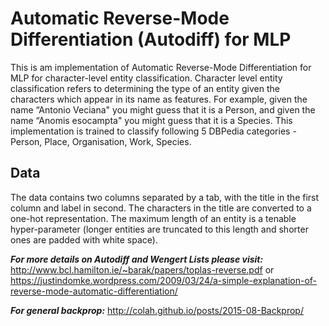 # Automatic Reverse-Mode Differentiation (Autodiff) for MLP

This is am implementation of Automatic Reverse-Mode Differentiation for MLP for character-level entity classification.  Character level entity classification refers to determining the type of an entity given the characters which appear in its name as features. For example, given the name “Antonio Veciana" you might guess that it is a Person, and given the name “Anomis esocampta" you might guess that it is a Species. This implementation is trained to classify following 5 DBPedia categories - Person, Place, Organisation, Work, Species.

## Data
The data contains two columns separated by a tab, with the title in the first column and label in second. The characters in the title are converted to a one-hot representation. The maximum length of an entity is a tenable hyper-parameter (longer entities are truncated to this length and shorter ones are padded with white space). 

__*For more details on Autodiff and Wengert Lists please visit:*__ http://www.bcl.hamilton.ie/~barak/papers/toplas-reverse.pdf or https://justindomke.wordpress.com/2009/03/24/a-simple-explanation-of-reverse-mode-automatic-differentiation/

__*For general backprop:*__ http://colah.github.io/posts/2015-08-Backprop/